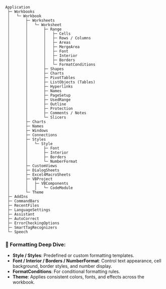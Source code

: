 

```
Application
 ├─ Workbooks
 │   └─ Workbook
 │       ├─ Worksheets
 │       │   └─ Worksheet
 │       │       ├─ Range
 │       │       │   ├─ Cells
 │       │       │   ├─ Rows / Columns
 │       │       │   ├─ Areas
 │       │       │   ├─ MergeArea
 │       │       │   ├─ Font
 │       │       │   ├─ Interior
 │       │       │   ├─ Borders
 │       │       │   └─ FormatConditions
 │       │       ├─ Shapes
 │       │       ├─ Charts
 │       │       ├─ PivotTables
 │       │       ├─ ListObjects (Tables)
 │       │       ├─ Hyperlinks
 │       │       ├─ Names
 │       │       ├─ PageSetup
 │       │       ├─ UsedRange
 │       │       ├─ Outline
 │       │       ├─ Protection
 │       │       ├─ Comments / Notes
 │       │       └─ Slicers
 │       ├─ Charts
 │       ├─ Names
 │       ├─ Windows
 │       ├─ Connections
 │       ├─ Styles
 │       │   └─ Style
 │       │       ├─ Font
 │       │       ├─ Interior
 │       │       ├─ Borders
 │       │       └─ NumberFormat
 │       ├─ CustomViews
 │       ├─ DialogSheets
 │       ├─ Excel4MacroSheets
 │       ├─ VBProject
 │       │   ├─ VBComponents
 │       │   │   └─ CodeModule
 │       └─ Theme
 ├─ AddIns
 ├─ CommandBars
 ├─ RecentFiles
 ├─ LanguageSettings
 ├─ Assistant
 ├─ AutoCorrect
 ├─ ErrorCheckingOptions
 ├─ SmartTagRecognizers
 └─ Speech
```

### 🎨 Formatting Deep Dive:
- **Style / Styles**: Predefined or custom formatting templates.
- **Font / Interior / Borders / NumberFormat**: Control text appearance, cell background, border styles, and number display.
- **FormatConditions**: For conditional formatting rules.
- **Theme**: Applies consistent colors, fonts, and effects across the workbook.
